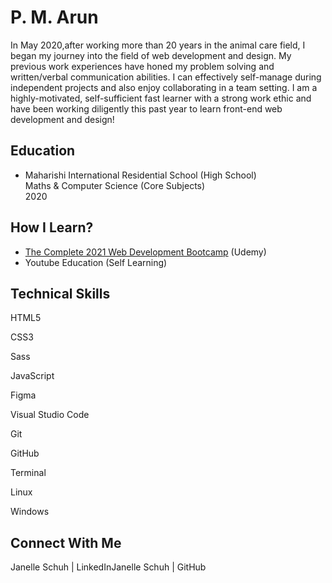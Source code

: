 # P. M. Arun

In May 2020,after working more than 20 years in the animal care field, I began my journey into the field of web development and design. My previous work experiences have honed my problem solving and written/verbal communication abilities. I can effectively self-manage during independent projects and also enjoy collaborating in a team setting. I am a highly-motivated, self-sufficient fast learner with a strong work ethic and have been working diligently this past year to learn front-end web development and design!


## Education
- Maharishi International Residential School (High School)  
  Maths & Computer Science (Core Subjects)  
  2020

## How I Learn?
- [The Complete 2021 Web Development Bootcamp](https://www.udemy.com/certificate/UC-f1873fdd-5dfa-4684-866f-e2be1aaf6e72/) (Udemy)  
- Youtube Education (Self Learning)

## Technical Skills
HTML5

CSS3

Sass

JavaScript

Figma

Visual Studio Code

Git

GitHub

Terminal

Linux

Windows



## Connect With Me
Janelle Schuh | LinkedInJanelle Schuh | GitHub

